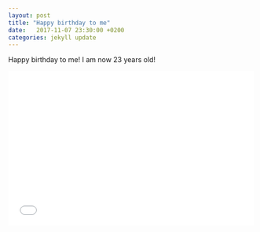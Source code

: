 ```yaml
---
layout: post
title: "Happy birthday to me"
date:   2017-11-07 23:30:00 +0200
categories: jekyll update
---
```


Happy birthday to me! I am now 23 years old!

<iframe width="500" height="315" src="/images/happy_birthday.mp4" frameborder="0" allowfullscreen></iframe>
<!-- ![Happy birthday to me]("/images/happy_birthday.mp4") -->
